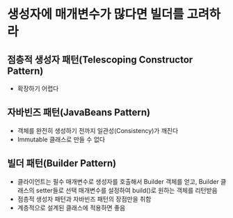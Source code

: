# 생성자에 매개변수가 많다면 빌더를 고려하라

## 점층적 생성자 패턴(Telescoping Constructor Pattern)
* 확장하기 어렵다

## 자바빈즈 패턴(JavaBeans Pattern)
* 객체를 완전히 생성하기 전까지 일관성(Consistency)가 깨진다
* Immutable 클래스로 만들 수 없다

## 빌더 패턴(Builder Pattern)
* 클라이언트는 필수 매개변수로 생성자를 호출해서 Builder 객체를 얻고, Builder 클래스의 setter들로 선택 매개변수를 설정하여 build()로 원하는 객체를 리턴받음
* 점층적 생성자 패턴과 자바빈즈 패턴의 장점만을 취함
* 계층적으로 설계된 클래스에 적용하면 좋음
